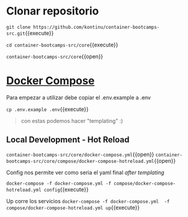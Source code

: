 # Clonar repositorio

`git clone https://github.com/kontinu/container-bootcamps-src.git`{{execute}}

`cd container-bootcamps-src/core`{{execute}}

`container-bootcamps-src/core`{{open}}

# [Docker Compose](https://docs.docker.com/compose/)


Para empezar a utilizar debe copiar el .env.example a .env


`cp .env.example .env`{{execute}}

> con estas podemos hacer "templating" :)

## Local Development - Hot Reload


`container-bootcamps-src/core/docker-compose.yml`{{open}}
`container-bootcamps-src/core/compose/docker-compose-hotreload.yml`{{open}}

Config nos permite ver como seria el yaml final *after templating*

`docker-compose -f docker-compose.yml -f compose/docker-compose-hotreload.yml config`{{execute}}


Up corre los servicios
`docker-compose -f docker-compose.yml  -f compose/docker-compose-hotreload.yml up`{{execute}}
